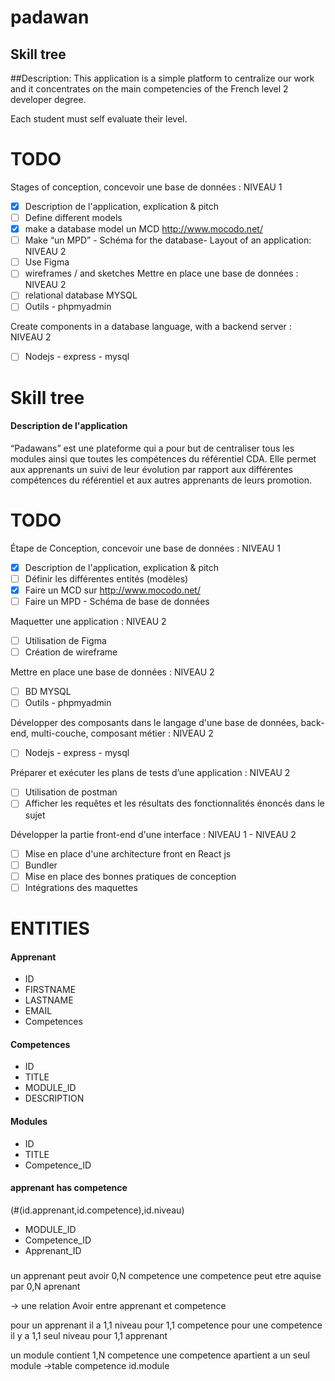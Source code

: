 # padawan

## Skill tree

##Description:
This application is a simple platform to centralize our work and it concentrates on the main competencies of the French level 2 developer degree.

Each student must self evaluate their level.

# TODO

Stages of conception, concevoir une base de données : NIVEAU 1

- [x] Description de l'application, explication & pitch
- [ ] Define different models
- [x] make a database model un MCD http://www.mocodo.net/
- [ ] Make “un MPD” - Schéma for the database-
      Layout of an application: NIVEAU 2
- [ ] Use Figma
- [ ] wireframes / and sketches
      Mettre en place une base de données : NIVEAU 2
- [ ] relational database MYSQL
- [ ] Outils - phpmyadmin

Create components in a database language, with a backend server : NIVEAU 2

- [ ] Nodejs - express - mysql

# Skill tree

#### Description de l'application

“Padawans” est une plateforme qui a pour but de centraliser tous les modules ainsi que toutes
les compétences du référentiel CDA.
Elle permet aux apprenants un suivi de leur évolution par rapport aux différentes compétences du référentiel et aux autres apprenants de leurs promotion.

# TODO

Étape de Conception, concevoir une base de données : NIVEAU 1

- [x] Description de l'application, explication & pitch
- [ ] Définir les différentes entités (modèles)
- [x] Faire un MCD sur http://www.mocodo.net/
- [ ] Faire un MPD - Schéma de base de données

Maquetter une application : NIVEAU 2

- [ ] Utilisation de Figma
- [ ] Création de wireframe

Mettre en place une base de données : NIVEAU 2

- [ ] BD MYSQL
- [ ] Outils - phpmyadmin

Développer des composants dans le langage d'une base de données, back-end, multi-couche, composant métier : NIVEAU 2

- [ ] Nodejs - express - mysql

Préparer et exécuter les plans de tests d’une application : NIVEAU 2

- [ ] Utilisation de postman
- [ ] Afficher les requêtes et les résultats des fonctionnalités énoncés dans le sujet

Développer la partie front-end d'une interface : NIVEAU 1 - NIVEAU 2

- [ ] Mise en place d'une architecture front en React js
- [ ] Bundler
- [ ] Mise en place des bonnes pratiques de conception
- [ ] Intégrations des maquettes

# ENTITIES

#### Apprenant

- ID
- FIRSTNAME
- LASTNAME
- EMAIL
- Competences

#### Competences

- ID
- TITLE
- MODULE_ID
- DESCRIPTION

#### Modules

- ID
- TITLE
- Competence_ID

#### apprenant has competence

(#(id.apprenant,id.competence),id.niveau)

- MODULE_ID
- Competence_ID
- Apprenant_ID

###

un apprenant peut avoir 0,N competence
une competence peut etre aquise par 0,N aprenant

-> une relation Avoir entre apprenant et competence

pour un apprenant il a 1,1 niveau pour 1,1 competence
pour une competence il y a 1,1 seul niveau pour 1,1 apprenant

un module contient 1,N competence
une competence apartient a un seul module
->table competence id.module
